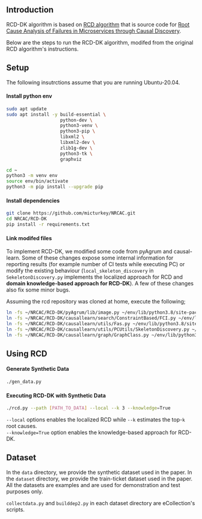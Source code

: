 ## Introduction
RCD-DK algorithm is based on [RCD algorithm](https://github.com/azamikram/rcd/tree/master) that is source code for [Root Cause Analysis of Failures in Microservices through Causal Discovery](https://proceedings.neurips.cc/paper_files/paper/2022/file/c9fcd02e6445c7dfbad6986abee53d0d-Paper-Conference.pdf).

Below are the steps to run the RCD-DK algorithm, modifed from the original RCD algorithm's instructions.

## Setup
The following insutrctions assume that you are running Ubuntu-20.04.
#### Install python env
```bash
sudo apt update
sudo apt install -y build-essential \
                    python-dev \
                    python3-venv \
                    python3-pip \
                    libxml2 \
                    libxml2-dev \
                    zlib1g-dev \
                    python3-tk \
                    graphviz

cd ~
python3 -m venv env
source env/bin/activate
python3 -m pip install --upgrade pip
```

#### Install dependencies
```bash
git clone https://github.com/micturkey/NRCAC.git
cd NRCAC/RCD-DK
pip install -r requirements.txt
```

#### Link modifed files
To implement RCD-DK, we modified some code from pyAgrum and causal-learn.
Some of these changes expose some internal information for reporting results (for example number of CI tests while executing PC) or modify the existing behaviour (`local_skeleton_discovery` in `SekeletonDiscovery.py` implements the localized approach for RCD and **domain knowledge-based approach for RCD-DK**). A few of these changes also fix some minor bugs.

Assuming the rcd repository was cloned at home, execute the following;
```bash
ln -fs ~/NRCAC/RCD-DK/pyAgrum/lib/image.py ~/env/lib/python3.8/site-packages/pyAgrum/lib/
ln -fs ~/NRCAC/RCD-DK/causallearn/search/ConstraintBased/FCI.py ~/env/lib/python3.8/site-packages/causallearn/search/ConstraintBased/
ln -fs ~/NRCAC/RCD-DK/causallearn/utils/Fas.py ~/env/lib/python3.8/site-packages/causallearn/utils/
ln -fs ~/NRCAC/RCD-DK/causallearn/utils/PCUtils/SkeletonDiscovery.py ~/env/lib/python3.8/site-packages/causallearn/utils/PCUtils/
ln -fs ~/NRCAC/RCD-DK/causallearn/graph/GraphClass.py ~/env/lib/python3.8/site-packages/causallearn/graph/
```

## Using RCD

#### Generate Synthetic Data
```sh
./gen_data.py
```

#### Executing RCD-DK with Synthetic Data
```sh
./rcd.py --path [PATH_TO_DATA] --local --k 3 --knowledge=True
```

`--local` options enables the localized RCD while `--k` estimates the top-`k` root causes.  
`--knowledge=True` option enables the knowledge-based approach for RCD-DK.

## Dataset
In the `data` directory, we provide the synthetic dataset used in the paper.
In the `dataset` directory, we provide the train-ticket dataset used in the paper.  
All the datasets are examples and are used for demonstration and test purposes only.  

`collectdata.py` and `builddep2.py` in each dataset directory are eCollection's scripts.
